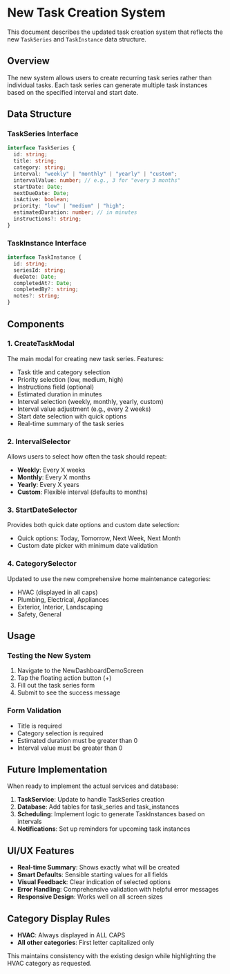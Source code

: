# New Task Creation System

This document describes the updated task creation system that reflects the new `TaskSeries` and `TaskInstance` data structure.

## Overview

The new system allows users to create recurring task series rather than individual tasks. Each task series can generate multiple task instances based on the specified interval and start date.

## Data Structure

### TaskSeries Interface

```typescript
interface TaskSeries {
  id: string;
  title: string;
  category: string;
  interval: "weekly" | "monthly" | "yearly" | "custom";
  intervalValue: number; // e.g., 3 for "every 3 months"
  startDate: Date;
  nextDueDate: Date;
  isActive: boolean;
  priority: "low" | "medium" | "high";
  estimatedDuration: number; // in minutes
  instructions?: string;
}
```

### TaskInstance Interface

```typescript
interface TaskInstance {
  id: string;
  seriesId: string;
  dueDate: Date;
  completedAt?: Date;
  completedBy?: string;
  notes?: string;
}
```

## Components

### 1. CreateTaskModal

The main modal for creating new task series. Features:

- Task title and category selection
- Priority selection (low, medium, high)
- Instructions field (optional)
- Estimated duration in minutes
- Interval selection (weekly, monthly, yearly, custom)
- Interval value adjustment (e.g., every 2 weeks)
- Start date selection with quick options
- Real-time summary of the task series

### 2. IntervalSelector

Allows users to select how often the task should repeat:

- **Weekly**: Every X weeks
- **Monthly**: Every X months
- **Yearly**: Every X years
- **Custom**: Flexible interval (defaults to months)

### 3. StartDateSelector

Provides both quick date options and custom date selection:

- Quick options: Today, Tomorrow, Next Week, Next Month
- Custom date picker with minimum date validation

### 4. CategorySelector

Updated to use the new comprehensive home maintenance categories:

- HVAC (displayed in all caps)
- Plumbing, Electrical, Appliances
- Exterior, Interior, Landscaping
- Safety, General

## Usage

### Testing the New System

1. Navigate to the NewDashboardDemoScreen
2. Tap the floating action button (+)
3. Fill out the task series form
4. Submit to see the success message

### Form Validation

- Title is required
- Category selection is required
- Estimated duration must be greater than 0
- Interval value must be greater than 0

## Future Implementation

When ready to implement the actual services and database:

1. **TaskService**: Update to handle TaskSeries creation
2. **Database**: Add tables for task_series and task_instances
3. **Scheduling**: Implement logic to generate TaskInstances based on intervals
4. **Notifications**: Set up reminders for upcoming task instances

## UI/UX Features

- **Real-time Summary**: Shows exactly what will be created
- **Smart Defaults**: Sensible starting values for all fields
- **Visual Feedback**: Clear indication of selected options
- **Error Handling**: Comprehensive validation with helpful error messages
- **Responsive Design**: Works well on all screen sizes

## Category Display Rules

- **HVAC**: Always displayed in ALL CAPS
- **All other categories**: First letter capitalized only

This maintains consistency with the existing design while highlighting the HVAC category as requested.
